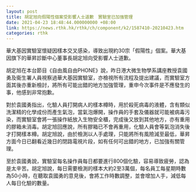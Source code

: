 ```yaml
---
layout: post
title: 胡定旭向假陽性個案受影響人士道歉　實驗室已加強管理
date: 2021-04-23 18:48:44.000000000 +08:00
link: https://news.rthk.hk/rthk/ch/component/k2/1587410-20210423.htm
categories: rthk
---
```


華大基因實驗室懷疑因樣本交叉感染，導致出現約30宗「假陽性」個案。華大基因旗下的華昇診斷中心董事長胡定旭向受影響人士道歉。

胡定旭在本台節目《自由風自由PHONE》說，昨日港大微生物學系講座教授袁國勇及衞生署人員視察過華大基因實驗室，亦檢視所有流程及提出建議，而實驗室方面其後亦重新檢討，將所有可能出錯的地方加強管理，重申今次事件是不應發生的事，他感到非常抱歉。

對於袁國勇指出，化驗人員打開病人的樣本樽時，用於殺死病毒的液體，含有類似洗潔精的化學成份而產生氣泡，當氣泡爆開，操作員的手套及儀器就可能被病毒污染，而實驗室會將一張操作紙放入生物安全櫃，完成後又放到其他地方，亦有重用的膠箱未消毒。胡定旭回應說，所有膠箱已不會再重用，化驗人員會等氣泡消失後才打開樣本樽。胡定旭說，由於檢測以人手處理，只能將所有風險減至最低，華昇方面今日已翻看近幾日的閉路電視片段，如有任何可出錯的地方，已加強有關管理。

至於袁國勇說，實驗室每名操作員每日都要進行800個化驗，容易導致疲勞，認為是太辛苦。胡定旭說，每日需要檢測的樣本大約2至3萬個，每名員工每星期時數為50小時，在聽取袁國勇的意見後，會將工作時數調整，並會增加人手，減低每人每日化驗的數量。

